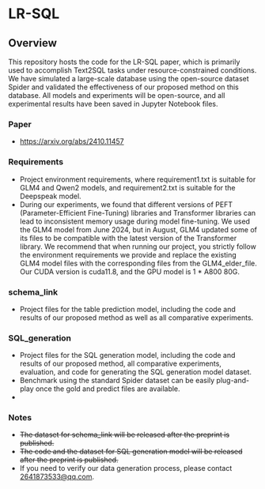# LR-SQL


## Overview
This repository hosts the code for the LR-SQL paper, which is primarily used to accomplish Text2SQL tasks under resource-constrained conditions. We have simulated a large-scale database using the open-source dataset Spider and validated the effectiveness of our proposed method on this database. All models and experiments will be open-source, and all experimental results have been saved in Jupyter Notebook files.

### Paper
- https://arxiv.org/abs/2410.11457
  
### Requirements
- Project environment requirements, where requirement1.txt is suitable for GLM4 and Qwen2 models, and requirement2.txt is suitable for the Deepspeak model.
- During our experiments, we found that different versions of PEFT (Parameter-Efficient Fine-Tuning) libraries and Transformer libraries can lead to inconsistent memory usage during model fine-tuning. We used the GLM4 model from June 2024, but in August, GLM4 updated some of its files to be compatible with the latest version of the Transformer library. We recommend that when running our project, you strictly follow the environment requirements we provide and replace the existing GLM4 model files with the corresponding files from the GLM4_elder_file. Our CUDA version is cuda11.8, and the GPU model is 1 * A800 80G.

### schema_link
- Project files for the table prediction model, including the code and results of our proposed method as well as all comparative experiments.


### SQL_generation
- Project files for the SQL generation model, including the code and results of our proposed method, all comparative experiments, evaluation, and code for generating the SQL generation model dataset.
- Benchmark using the standard Spider dataset can be easily plug-and-play once the gold and predict files are available.
- 
### Notes
- ~~The dataset for schema_link will be released after the preprint is published.~~
- ~~The code and the dataset for SQL generation model will be released after the preprint is published.~~
- If you need to verify our data generation process, please contact 2641873533@qq.com.




